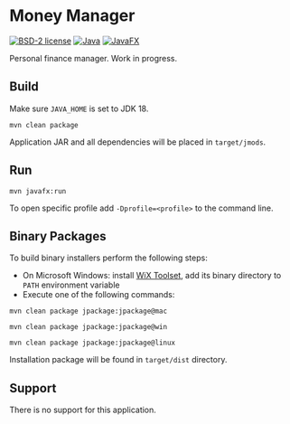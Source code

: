 # Money Manager

[![BSD-2 license](https://img.shields.io/badge/License-BSD--2-informational.svg)](LICENSE)
[![Java](https://img.shields.io/badge/Java-18-orange?logo=java)](https://jdk.java.net/18/)
[![JavaFX](https://img.shields.io/badge/JavaFX-18-orange?logo=java)](https://openjfx.io/)

Personal finance manager. Work in progress.

## Build

Make sure ```JAVA_HOME``` is set to JDK 18.

```shell script
mvn clean package
```

Application JAR and all dependencies will be placed in ```target/jmods```.

## Run

```shell script
mvn javafx:run
```

To open specific profile add ```-Dprofile=<profile>``` to the command line.

## Binary Packages

To build binary installers perform the following steps:
* On Microsoft Windows: install [WiX Toolset](https://wixtoolset.org/releases/), add its binary directory to ```PATH``` 
environment variable
* Execute one of the following commands:

```shell script
mvn clean package jpackage:jpackage@mac
```

```shell script
mvn clean package jpackage:jpackage@win
```

```shell script
mvn clean package jpackage:jpackage@linux
```

Installation package will be found in ```target/dist``` directory.

## Support

There is no support for this application.
